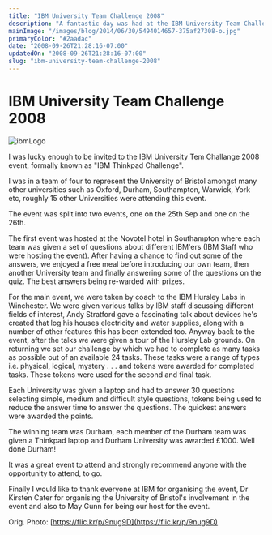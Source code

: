 ```yaml
---
title: "IBM University Team Challenge 2008"
description: "A fantastic day was had at the IBM University Team Challenge event and here's a run down of everything we got up to."
mainImage: "/images/blog/2014/06/30/5494014657-375af27308-o.jpg"
primaryColor: "#2aadac"
date: "2008-09-26T21:28:16-07:00"
updatedOn: "2008-09-26T21:28:16-07:00"
slug: "ibm-university-team-challenge-2008"
---
```


# IBM University Team Challenge 2008

![ibmLogo](/images/blog/2009/08/ibmLogo.jpg)

I was lucky enough to be invited to the IBM University Tem Challange 2008 event, formally known as "IBM Thinkpad Challenge".

I was in a team of four to represent the University of Bristol amongst many other universities such as Oxford, Durham, Southampton, Warwick, York etc, roughly 15 other Universities were attending this event.

The event was split into two events, one on the 25th Sep and one on the 26th.

The first event was hosted at the Novotel hotel in Southampton where each team was given a set of questions about different IBM'ers (IBM Staff who were hosting the event). After having a chance to find out some of the answers, we enjoyed a free meal before introducing our own team, then another University team and finally answering some of the questions on the quiz. The best answers being re-warded with prizes.

For the main event, we were taken by coach to the IBM Hursley Labs in Winchester. We were given various talks by IBM staff discussing different fields of interest, Andy Stratford gave a fascinating talk about devices he's created that log his houses electricity and water supplies, along with a number of other features this has been extended too. Anyway back to the event, after the talks we were given a tour of the Hursley Lab grounds. On returning we set our challenge by which we had to complete as many tasks as possible out of an available 24 tasks. These tasks were a range of types i.e. physical, logical, mystery . . . and tokens were awarded for completed tasks. These tokens were used for the second and final task.

Each University was given a laptop and had to answer 30 questions selecting simple, medium and difficult style questions, tokens being used to reduce the answer time to answer the questions. The quickest answers were awarded the points.

The winning team was Durham, each member of the Durham team was given a Thinkpad laptop and Durham University was awarded £1000. Well done Durham!

It was a great event to attend and strongly recommend anyone with the opportunity to attend, to go.

Finally I would like to thank everyone at IBM for organising the event, Dr Kirsten Cater for organising the University of Bristol's involvement in the event and also to May Gunn for being our host for the event.

Orig. Photo: [https://flic.kr/p/9nug9D](https://flic.kr/p/9nug9D)